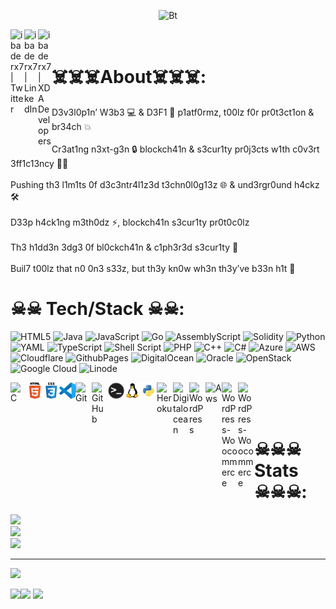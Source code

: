 
<p align="center"><img src="https://user-images.githubusercontent.com/49580304/110318584-81067880-7fc2-11eb-8391-152d308e7f2b.gif" alt="Bt"></p>


<img align="left" alt="ibaderx7 | Twitter" width="22px" src="https://cdn.jsdelivr.net/npm/simple-icons@v3/icons/twitter.svg" />
<img align="left" alt="ibaderx7 | LinkedIn" width="22px" src="https://cdn.jsdelivr.net/npm/simple-icons@v3/icons/linkedin.svg" />
<img align="left" alt="ibaderx7 | XDA Developers" width="22px" src="https://icons.veryicon.com/png/o/object/material_design_icons/xda-7.png">

<br />


# ☠️☠️☠️About☠️☠️☠️:
D3v3l0p1n’ W3b3 💻 & D3F1 🔗 p1atf0rmz, t00lz f0r pr0t3ct1on & br34ch 💥<br><br>Cr3at1ng n3xt-g3n 🔒 blockch41n & s3cur1ty pr0j3cts w1th c0v3rt 3ff1c13ncy 🕵️‍♂️<br><br>Pushing th3 l1m1ts 0f d3c3ntr4l1z3d t3chn0l0g13z 🌐 & und3rgr0und h4ckz 🛠️<br><br>D33p h4ck1ng m3th0dz ⚡, blockch41n s3cur1ty pr0t0c0lz <br><br>Th3 h1dd3n 3dg3 0f bl0ckch41n & c1ph3r3d s3cur1ty 📡<br><br>Buil7 t00lz that n0 0n3 s33z, but th3y kn0w wh3n th3y’ve b33n h1t 👾

# ☠☠ Tech/Stack ☠☠:
![HTML5](https://img.shields.io/badge/html5-%23E34F26.svg?style=for-the-badge&logo=html5&logoColor=white) ![Java](https://img.shields.io/badge/java-%23ED8B00.svg?style=for-the-badge&logo=openjdk&logoColor=white) ![JavaScript](https://img.shields.io/badge/javascript-%23323330.svg?style=for-the-badge&logo=javascript&logoColor=%23F7DF1E) ![Go](https://img.shields.io/badge/go-%2300ADD8.svg?style=for-the-badge&logo=go&logoColor=white) ![AssemblyScript](https://img.shields.io/badge/assembly%20script-%23000000.svg?style=for-the-badge&logo=assemblyscript&logoColor=white) ![Solidity](https://img.shields.io/badge/Solidity-%23363636.svg?style=for-the-badge&logo=solidity&logoColor=white) ![Python](https://img.shields.io/badge/python-3670A0?style=for-the-badge&logo=python&logoColor=ffdd54) ![YAML](https://img.shields.io/badge/yaml-%23ffffff.svg?style=for-the-badge&logo=yaml&logoColor=151515) ![TypeScript](https://img.shields.io/badge/typescript-%23007ACC.svg?style=for-the-badge&logo=typescript&logoColor=white) ![Shell Script](https://img.shields.io/badge/shell_script-%23121011.svg?style=for-the-badge&logo=gnu-bash&logoColor=white) ![PHP](https://img.shields.io/badge/php-%23777BB4.svg?style=for-the-badge&logo=php&logoColor=white) ![C++](https://img.shields.io/badge/c++-%2300599C.svg?style=for-the-badge&logo=c%2B%2B&logoColor=white) ![C#](https://img.shields.io/badge/c%23-%23239120.svg?style=for-the-badge&logo=csharp&logoColor=white) ![Azure](https://img.shields.io/badge/azure-%230072C6.svg?style=for-the-badge&logo=microsoftazure&logoColor=white) ![AWS](https://img.shields.io/badge/AWS-%23FF9900.svg?style=for-the-badge&logo=amazon-aws&logoColor=white) ![Cloudflare](https://img.shields.io/badge/Cloudflare-F38020?style=for-the-badge&logo=Cloudflare&logoColor=white) ![GithubPages](https://img.shields.io/badge/github%20pages-121013?style=for-the-badge&logo=github&logoColor=white) ![DigitalOcean](https://img.shields.io/badge/DigitalOcean-%230167ff.svg?style=for-the-badge&logo=digitalOcean&logoColor=white) ![Oracle](https://img.shields.io/badge/Oracle-F80000?style=for-the-badge&logo=oracle&logoColor=white) ![OpenStack](https://img.shields.io/badge/Openstack-%23f01742.svg?style=for-the-badge&logo=openstack&logoColor=white) ![Google Cloud](https://img.shields.io/badge/GoogleCloud-%234285F4.svg?style=for-the-badge&logo=google-cloud&logoColor=white) ![Linode](https://img.shields.io/badge/linode-00A95C?style=for-the-badge&logo=linode&logoColor=white)

<img align="left" alt="C" width="26px" src="https://img.icons8.com/color/48/000000/c-programming.png" />

<img align="left" alt="HTML5" width="26px" src="https://raw.githubusercontent.com/github/explore/80688e429a7d4ef2fca1e82350fe8e3517d3494d/topics/html/html.png" />

<img align="left" alt="CSS3" width="26px" src="https://raw.githubusercontent.com/github/explore/80688e429a7d4ef2fca1e82350fe8e3517d3494d/topics/css/css.png" />



<img align="left" alt="Visual Studio Code" width="26px" src="https://raw.githubusercontent.com/github/explore/80688e429a7d4ef2fca1e82350fe8e3517d3494d/topics/visual-studio-code/visual-studio-code.png" />

<img align="left" alt="Git" width="26px" src="https://img.icons8.com/color/48/000000/git.png" />

<img align="left" alt="GitHub" width="26px" src="https://img.icons8.com/plasticine/100/000000/github.png" />

<img align="left" alt="Terminal" width="26px" src="https://raw.githubusercontent.com/github/explore/d92924b1d925bb134e308bd29c9de6c302ed3beb/topics/terminal/terminal.png" />

<img align="left" alt="Linux" width="26px" src="https://raw.githubusercontent.com/github/explore/80688e429a7d4ef2fca1e82350fe8e3517d3494d/topics/linux/linux.png">

<img align="left" alt="Python" width="26px" src="https://raw.githubusercontent.com/github/explore/80688e429a7d4ef2fca1e82350fe8e3517d3494d/topics/python/python.png">
<img align="left" alt="Heroku" width="26px" src="https://img.icons8.com/color/48/000000/heroku.png">
<img align="left" alt="Digitalocean" width="26px" src="https://img.icons8.com/external-tal-revivo-shadow-tal-revivo/24/000000/external-digital-ocean-a-cloud-infrastructure-with-data-centers-worldwide-logo-shadow-tal-revivo.png"/>
<img align ="left" alt="WordPress" width="26" src="https://img.icons8.com/nolan/64/wordpress.png"/>
<img align="left" alt="Aws" width="26" src="https://img.icons8.com/color/48/000000/amazon-web-services.png"/>
<img align="left" alt="WordPress-Woocommerce" width="26px" src="https://img.icons8.com/cute-clipart/64/000000/woocommerce.png"/>
<img align="left" alt="WordPress-Woocommerce" width="26px" src="https://img.icons8.com/nolan/64/docker.png"/>
        
<br />
<br />
<br />


# ☠☠☠ Stats ☠☠☠: 
![](https://github-readme-stats.vercel.app/api?username=ibaderx7&theme=chartreuse-dark&hide_border=false&include_all_commits=true&count_private=false)<br/>
![](https://github-readme-streak-stats.herokuapp.com/?user=ibaderx7&theme=chartreuse-dark&hide_border=false)<br/>
![](https://github-readme-stats.vercel.app/api/top-langs/?username=ibaderx7&theme=chartreuse-dark&hide_border=false&include_all_commits=true&count_private=false&layout=compact)

---
[![](https://visitcount.itsvg.in/api?id=ibaderx7&icon=0&color=3)](https://visitcount.itsvg.in)





<img width="400" src="https://github-readme-stats.vercel.app/api?username=ibaderx7-id&count_private=true&show_icons=true&theme=tokyonight&rank_icon=github"/><img width="425" src="https://streak-stats.demolab.com/?user=ibaderx7-id&theme=tokyonight"/>
<img width="830" src="https://github-readme-activity-graph.vercel.app/graph?username=ibaderx7-id&bg_color=21232a&color=a8eeff&line=61dafb&point=f0fcff&area=true&hide_border=false" />
<a href="https://github.com/ibaderx7-id/github-stats">

<!-- Proudly created with GPRM ( https://gprm.itsvg.in ) -->
